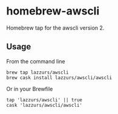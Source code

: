# homebrew-awscli

Homebrew tap for the awscli version 2.

## Usage

From the command line

    brew tap lazzurs/awscli
    brew cask install lazzurs/awscli/awscli

Or in your Brewfile

    tap 'lazzurs/awscli' || true
    cask 'lazzurs/awscli/awscli'
